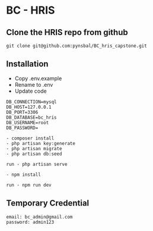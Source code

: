 # BC - HRIS

## Clone the HRIS repo from github

```
git clone git@github.com:pynsbal/BC_hris_capstone.git

```

## Installation

-   Copy .env.example
-   Rename to .env
-   Update code

```
DB_CONNECTION=mysql
DB_HOST=127.0.0.1
DB_PORT=3306
DB_DATABASE=bc_hris
DB_USERNAME=root
DB_PASSWORD=

```

```
- composer install
- php artisan key:generate
- php artisan migrate
- php artisan db:seed

run - php artisan serve

```

```
- npm install

run - npm run dev

```

## Temporary Credential

```
email: bc_admin@gmail.com
password: admin123
```

